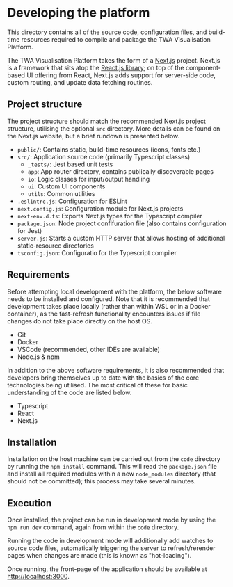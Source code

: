 # Developing the platform

This directory contains all of the source code, configuration files, and build-time resources required to compile and package the TWA Visualisation Platform.

The TWA Visualisation Platform takes the form of a [Next.js](https://nextjs.org/) project. Next.js is a framework that sits atop the [React.js library](https://react.dev/); on top of the component-based UI offering from React, Next.js adds support for server-side code, custom routing, and update data fetching routines.

## Project structure

The project structure should match the recommended Next.js project structure, utilising the optional `src` directory. More details can be found on the Next.js website, but a brief rundown is presented below.

* `public/`: Contains static, build-time resources (icons, fonts etc.)
* `src/`: Application source code (primarily Typescript classes)
   * `_tests/`: Jest based unit tests
   * `app`: App router directory, contains publically discoverable pages
   * `io`: Logic classes for input/output handling
   * `ui`: Custom UI components
   * `utils`: Common utilities
* `.eslintrc.js`: Configuration for ESLint
* `next.config.js`: Configuration module for Next.js projects
* `next-env.d.ts`: Exports Next.js types for the Typescript compiler
* `package.json`: Node project confifuration file (also contains configuration for Jest)
* `server.js`: Starts a custom HTTP server that allows hosting of additional static-resource directories
* `tsconfig.json`: Configuratio for the Typescript compiler

## Requirements

Before attempting local development with the platform, the below software needs to be installed and configured. Note that it is recommended that development takes place locally (rather than within WSL or in a Docker container), as the fast-refresh functionality encounters issues if file changes do not take place directly on the host OS.

* Git
* Docker
* VSCode (recommended, other IDEs are available)
* Node.js & npm

In addition to the above software requirements, it is also recommended that developers bring themselves up to date with the basics of the core technologies being utilised. The most critical of these for basic understanding of the code are listed below.

* Typescript
* React
* Next.js

## Installation

Installation on the host machine can be carried out from the `code` directory by running the `npm install` command. This will read the `package.json` file and install all required modules within a new `node_modules` directory (that should not be committed); this process may take several minutes.

## Execution

Once installed, the project can be run in development mode by using the `npm run dev` command, again from within the `code` directory. 

Running the code in development mode will additionally add watches to source code files, automatically triggering the server to refresh/rerender pages when changes are made (this is known as "hot-loading").

Once running, the front-page of the application should be available at [http://localhost:3000](http://localhost:3000).